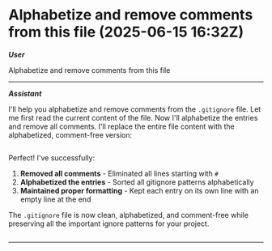 <!-- Generated by SpecStory -->

# Alphabetize and remove comments from this file (2025-06-15 16:32Z)

_**User**_

Alphabetize and remove comments from this file

---

_**Assistant**_

I'll help you alphabetize and remove comments from the `.gitignore` file. Let me first read the current content of the file. Now I'll alphabetize the entries and remove all comments. I'll replace the entire file content with the alphabetized, comment-free version: 
```

```
Perfect! I've successfully:

1. **Removed all comments** - Eliminated all lines starting with `#`
2. **Alphabetized the entries** - Sorted all gitignore patterns alphabetically
3. **Maintained proper formatting** - Kept each entry on its own line with an empty line at the end

The `.gitignore` file is now clean, alphabetized, and comment-free while preserving all the important ignore patterns for your project. 
````

````


---

